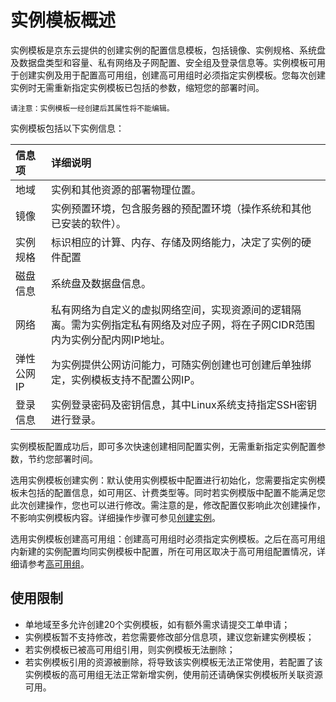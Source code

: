 # 实例模板概述
实例模板是京东云提供的创建实例的配置信息模板，包括镜像、实例规格、系统盘及数据盘类型和容量、私有网络及子网配置、安全组及登录信息等。实例模板可用于创建实例及用于配置高可用组，创建高可用组时必须指定实例模板。您每次创建实例时无需重新指定实例模板已包括的参数，缩短您的部署时间。
	
	请注意：实例模板一经创建后其属性将不能编辑。

实例模板包括以下实例信息：

信息项|详细说明
:---|:---
地域|实例和其他资源的部署物理位置。
镜像|实例预置环境，包含服务器的预配置环境（操作系统和其他已安装的软件）。
实例规格|标识相应的计算、内存、存储及网络能力，决定了实例的硬件配置
磁盘信息|系统盘及数据盘信息。
网络|私有网络为自定义的虚拟网络空间，实现资源间的逻辑隔离。需为实例指定私有网络及对应子网，将在子网CIDR范围内为实例分配内网IP地址。
弹性公网IP|为实例提供公网访问能力，可随实例创建也可创建后单独绑定，实例模板支持不配置公网IP。
登录信息|实例登录密码及密钥信息，其中Linux系统支持指定SSH密钥进行登录。

实例模板配置成功后，即可多次快速创建相同配置实例，无需重新指定实例配置参数，节约您部署时间。

选用实例模板创建实例：默认使用实例模板中配置进行初始化，您需要指定实例模板未包括的配置信息，如可用区、计费类型等。同时若实例模版中配置不能满足您此次创建操作，您也可以进行修改。需注意的是，修改配置仅影响此次创建操作，不影响实例模板内容。详细操作步骤可参见[创建实例](../Instance/Create-Instance.md)。

选用实例模板创建高可用组：创建高可用组时必须指定实例模板。之后在高可用组内新建的实例配置均同实例模板中配置，所在可用区取决于高可用组配置情况，详细请参考[高可用组](../../../Availability-Group/Introduction/Product-Overview.md)。

## 使用限制

* 单地域至多允许创建20个实例模板，如有额外需求请提交工单申请；
* 实例模板暂不支持修改，若您需要修改部分信息项，建议您新建实例模板；
* 若实例模板已被高可用组引用，则实例模板无法删除；
* 若实例模板引用的资源被删除，将导致该实例模板无法正常使用，若配置了该实例模板的高可用组无法正常新增实例，使用前还请确保实例模板所关联资源可用。


